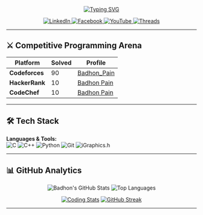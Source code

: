 <p align="center">
  <a href="https://git.io/typing-svg"><img src="https://readme-typing-svg.herokuapp.com?&font=Comic+Neue&weight=800&size=26&duration=4000&pause=900&color=E7C4F2&center=true&vCenter=true&width=435&lines=Hi+there!+I'm+Badhon;BUET+CSE+Undergrad+Student;Competitive+Programmer;Problem+Solver" alt="Typing SVG" /></a>
</p>

<p align="center">
  <a href="https://linkedin.com/in/badhon-pain-634341378">
    <img src="https://img.shields.io/badge/LinkedIn-0077B5?style=for-the-badge&logo=linkedin&logoColor=white" alt="LinkedIn">
  </a>
  <a href="https://facebook.com/share/1KyWzuuKhY/">
    <img src="https://img.shields.io/badge/Facebook-1877F2?style=for-the-badge&logo=facebook&logoColor=white" alt="Facebook">
  </a>
  <a href="https://youtube.com/@thursty_pain_2022">
    <img src="https://img.shields.io/badge/YouTube-FF0000?style=for-the-badge&logo=youtube&logoColor=white" alt="YouTube">
  </a>
  <a href="https://www.threads.net/@mr_pain_102">
    <img src="https://img.shields.io/badge/Threads-000000?style=for-the-badge&logo=threads&logoColor=white" alt="Threads">
  </a>
</p>

---

## ⚔️ Competitive Programming Arena

<div align="left">

| Platform       | Solved | Profile |
|----------------|--------|---------|
| **Codeforces** | 90   | [Badhon_Pain](https://codeforces.com/profile/Badhon_Pain) |
| **HackerRank** | 10   | [Badhon Pain](https://www.hackerrank.com/profile/badhonpain48) |
| **CodeChef**   | 10   | [Badhon Pain](https://www.hackerrank.com/profile/bimrissho_23) |

</div>

---

## 🛠️ Tech Stack
**Languages & Tools:**  
![C](https://img.shields.io/badge/C-00599C?style=for-the-badge&logo=c&logoColor=white)
![C++](https://img.shields.io/badge/C++-00599C?style=for-the-badge&logo=c%2B%2B&logoColor=white)
![Python](https://img.shields.io/badge/Python-3776AB?style=for-the-badge&logo=python&logoColor=white)
![Git](https://img.shields.io/badge/Git-F05032?style=for-the-badge&logo=git&logoColor=white)
![iGraphics.h](https://img.shields.io/badge/iGraphics-FF6600?style=for-the-badge)

---

## 📊 GitHub Analytics

<div align="center">

![Badhon's GitHub Stats](https://github-readme-stats.vercel.app/api?username=BadhonPain&show_icons=true&theme=radical&hide_border=true)
![Top Languages](https://github-readme-stats.vercel.app/api/top-langs/?username=BadhonPain&layout=compact&theme=radical&hide_border=true)

[![Coding Stats](https://github-readme-activity-graph.vercel.app/graph?username=BadhonPain&theme=react-dark&hide_border=true&area=true&custom_title=My%20Commit%20Graph)](https://github.com/BadhonPain)
[![GitHub Streak](https://streak-stats.demolab.com?user=BadhonPain&theme=holi-theme&fire=FF0000&currStreakLabel=FF0000&hide_border=true)](https://git.io/streak-stats)

</div>

---
